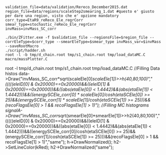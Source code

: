 ```
validation_file=data/validation/Rereco_December2015.dat
region_file=data/regions/scaleStep2smearing_1.dat #questo e' giusto per dare una region, visto che e' opzione mandatory
corr_type=EtaR9_reReco_Ele_regrCorr
smear_type=stochastic_reReco_Ele_regrCorr
invMass=invMass_SC_corr
```
```
./bin/ZFitter.exe -f $validation_file --regionsFile=$region_file --corrEleType=$corr_type --smearEleType=$smear_type invMass_var=$invMass --saveRootMacro
./script/hadder.sh
root -l -b tmp/d_chain.root tmp/s1_chain.root tmp/load_dataMC.C macro/massPlotter.C
```

root -l tmp/d_chain.root tmp/s1_chain.root tmp/load_dataMC.C
//Filling Data histos
data->Draw("invMass_SC_corr*sqrt(scaleEle[0]*scaleEle[1])>>h(40,80,100)","(((((eleID[0] & 0x20000)==0x20000)&&((eleID[1] & 0x20000)==0x20000))&&((abs(etaEle[0]) < 1.4442)&&(abs(etaEle[1]) < 1.4442)))&&((energySCEle_corr[0] * scaleEle[0]/cosh(etaSCEle[0]) >= 25)&&(energySCEle_corr[1] * scaleEle[1]/cosh(etaSCEle[1]) >= 25)))&&(recoFlagsEle[0] > 1 && recoFlagsEle[1] > 1)");
//Filling MC histograms 
signalA->Draw("invMass_SC_corr*sqrt(smearEle[0]*smearEle[1])>>h2(40,80,100)","(((((eleID[0] & 0x20000)==0x20000)&&((eleID[1] & 0x20000)==0x20000))&&((abs(etaEle[0]) < 1.4442)&&(abs(etaEle[1]) < 1.4442)))&&((energySCEle_corr[0]/cosh(etaSCEle[0]) >= 25)&&(energySCEle_corr[1]/cosh(etaSCEle[1]) >= 25)))&&(recoFlagsEle[0] > 1 && recoFlagsEle[1] > 1)","same");
h->DrawNormalized();
h2->SetLineColor(kRed);
h2->DrawNormalized("same");
